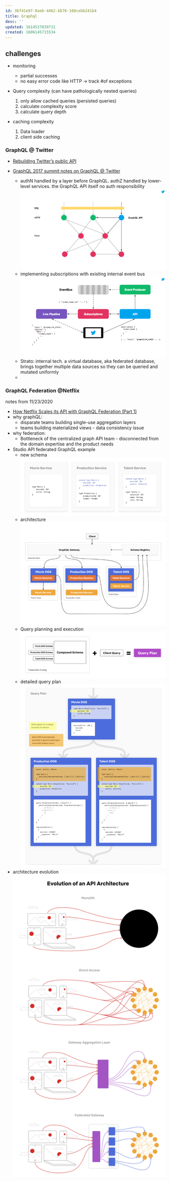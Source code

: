 ```yaml
---
id: 3bf41e97-8aeb-4462-bb76-168cebb241b4
title: Graphql
desc: ''
updated: 1614537039731
created: 1606145715534
---
```



## challenges
- monitoring
    - partial successes 
    - no easy error code like HTTP -> track \#of exceptions 

- Query complexity (can have pathologically nested queries)
    1. only allow cached queries (persisted queries)
    1. calculate complexity score 
    1. calculate query depth
- caching complexity 
    1. Data loader
    1. client side caching

### GraphQL @ Twitter
- [Rebuilding Twitter’s public API
](https://blog.twitter.com/engineering/en_us/topics/infrastructure/2020/rebuild_twitter_public_api_2020.html)

- [GraphQL 2017 summit notes on GraphQL @ Twitter](https://about.sourcegraph.com/graphql/graphql-at-twitter/)
    - authN handled by a layer before GraphQL. authZ handled by  lower-level services. the GraphQL API itself no auth responsibility
        ![](/assets/images/2020-11-23-14-51-17.png)
    - implementing subscriptions with existing internal event bus
        ![](/assets/images/2020-11-23-14-57-50.png)
    - Strato: internal tech. a virtual database, aka federated database, brings together multiple data sources so they can be queried and mutated uniformly
    - 
### GraphQL Federation @Netflix 
notes from 11/23/2020
- [How Netflix Scales its API with GraphQL Federation (Part 1)](https://netflixtechblog.com/how-netflix-scales-its-api-with-graphql-federation-part-1-ae3557c187e2)
- why graphQL: 
    - disparate teams building single-use aggregation layers 
    - teams building materialized views - data consistency issue
- why federation:
    - Bottleneck of the centralized graph API team - disconnected from the domain expertise and the product needs
- Studio API federated GraphQL example
    - new schema
        ![](/assets/images/2020-11-23-10-43-55.png)
    - architecture
        ![](/assets/images/2020-11-23-10-44-10.png)
    - Query planning and execution
        ![](/assets/images/2020-11-23-10-43-12.png)
    - detailed query plan
        ![](/assets/images/2020-11-23-10-42-25.png)
- architecture evolution
    ![](/assets/images/2020-11-23-10-44-47.png)

